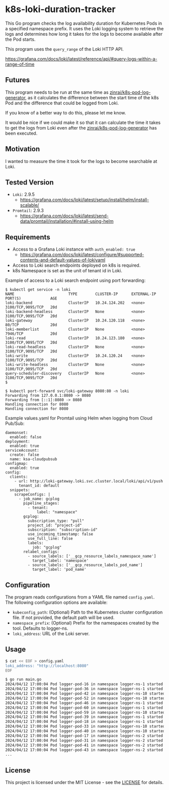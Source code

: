 # k8s-loki-duration-tracker

This Go program checks the log availability duration for Kubernetes Pods in a specified namespace prefix. It uses the Loki logging system to retrieve the logs and determines how long it takes for the logs to become available after the Pod starts.

This program uses the `query_range` of the Loki HTTP API.

https://grafana.com/docs/loki/latest/reference/api/#query-logs-within-a-range-of-time

## Futures

This program needs to be run at the same time as [zinrai/k8s-pod-log-generator](https://github.com/zinrai/k8s-loki-logline-verifier), as it calculates the difference between the start time of the k8s Pod and the difference that could be logged from Loki.

If you know of a better way to do this, please let me know.

It would be nice if we could make it so that it can calculate the time it takes to get the logs from Loki even after the [zinrai/k8s-pod-log-generator](https://github.com/zinrai/k8s-loki-logline-verifier) has been executed.

## Motivation

I wanted to measure the time it took for the logs to become searchable at Loki.

## Tested Version

- `Loki`: 2.9.5
    - https://grafana.com/docs/loki/latest/setup/install/helm/install-scalable/
- `Promtail`: 2.9.3
    - https://grafana.com/docs/loki/latest/send-data/promtail/installation/#install-using-helm

## Requirements

- Access to a Grafana Loki instance with `auth_enabled: true`
    - https://grafana.com/docs/loki/latest/configure/#supported-contents-and-default-values-of-lokiyaml
- Access to Loki search endpoints deployed on k8s is required.
- k8s Namespace is set as the unit of tenant id in Loki.

Example of access to a Loki search endpoint using port forwarding:

```
$ kubectl get service -n loki
NAME                        TYPE        CLUSTER-IP      EXTERNAL-IP   PORT(S)             AGE
loki-backend                ClusterIP   10.24.124.202   <none>        3100/TCP,9095/TCP   20d
loki-backend-headless       ClusterIP   None            <none>        3100/TCP,9095/TCP   20d
loki-gateway                ClusterIP   10.24.120.118   <none>        80/TCP              20d
loki-memberlist             ClusterIP   None            <none>        7946/TCP            20d
loki-read                   ClusterIP   10.24.123.180   <none>        3100/TCP,9095/TCP   20d
loki-read-headless          ClusterIP   None            <none>        3100/TCP,9095/TCP   20d
loki-write                  ClusterIP   10.24.120.24    <none>        3100/TCP,9095/TCP   20d
loki-write-headless         ClusterIP   None            <none>        3100/TCP,9095/TCP   20d
query-scheduler-discovery   ClusterIP   None            <none>        3100/TCP,9095/TCP   20d
$
```
```
$ kubectl port-forward svc/loki-gateway 8080:80 -n loki
Forwarding from 127.0.0.1:8080 -> 8080
Forwarding from [::1]:8080 -> 8080
Handling connection for 8080
Handling connection for 8080
```

Example values.yaml for Promtail using Helm when logging from Cloud Pub/Sub:

```
daemonset:
  enabled: false
deployment:
  enabled: true
serviceAccount:
  create: false
  name: ksa-cloudpubsub
configmap:
  enabled: true
config:
  clients:
    - url: http://loki-gateway.loki.svc.cluster.local/loki/api/v1/push
      tenant_id: default
  snippets:
    scrapeConfigs: |
      - job_name: gcplog
        pipeline_stages:
          - tenant:
              label: "namespace"
        gcplog:
          subscription_type: "pull"
          project_id: "project-id"
          subscription: "subscription-id"
          use_incoming_timestamp: false
          use_full_line: false
          labels:
            job: "gcplog"
        relabel_configs:
          - source_labels: ['__gcp_resource_labels_namespace_name']
            target_label: 'namespace'
          - source_labels: ['__gcp_resource_labels_pod_name']
            target_label: 'pod_name'
```

## Configuration

The program reads configurations from a YAML file named `config.yaml`. The following configuration options are available:

- `kubeconfig_path`: (Optional) Path to the Kubernetes cluster configuration file. If not provided, the default path will be used.
- `namespace_prefix`: (Optional) Prefix for the namespaces created by the tool. Defaults to logger-ns.
- `loki_address`: URL of the Loki server.

## Usage

```bash
$ cat << EOF > config.yaml
loki_address: "http://localhost:8080"
EOF
```

```bash
$ go run main.go
2024/04/12 17:00:04 Pod logger-pod-16 in namespace logger-ns-1 started at 2024-04-12T16:29:18+09:00. Logs were available after 30m46.743518849s.
2024/04/12 17:00:04 Pod logger-pod-36 in namespace logger-ns-1 started at 2024-04-12T16:32:21+09:00. Logs were available after 27m43.748676849s.
2024/04/12 17:00:04 Pod logger-pod-42 in namespace logger-ns-10 started at 2024-04-12T16:33:31+09:00. Logs were available after 26m33.816167474s.
2024/04/12 17:00:04 Pod logger-pod-52 in namespace logger-ns-10 started at 2024-04-12T16:35:52+09:00. Logs were available after 24m12.819209516s.
2024/04/12 17:00:04 Pod logger-pod-46 in namespace logger-ns-1 started at 2024-04-12T16:34:26+09:00. Logs were available after 25m38.854679933s.
2024/04/12 17:00:04 Pod logger-pod-60 in namespace logger-ns-1 started at 2024-04-12T16:38:05+09:00. Logs were available after 21m59.863043224s.
2024/04/12 17:00:04 Pod logger-pod-59 in namespace logger-ns-10 started at 2024-04-12T16:38:03+09:00. Logs were available after 22m1.889092308s.
2024/04/12 17:00:04 Pod logger-pod-39 in namespace logger-ns-1 started at 2024-04-12T16:32:58+09:00. Logs were available after 27m6.889749974s.
2024/04/12 17:00:04 Pod logger-pod-18 in namespace logger-ns-1 started at 2024-04-12T16:29:22+09:00. Logs were available after 30m42.891915558s.
2024/04/12 17:00:04 Pod logger-pod-33 in namespace logger-ns-10 started at 2024-04-12T16:31:22+09:00. Logs were available after 28m42.893805391s.
2024/04/12 17:00:04 Pod logger-pod-40 in namespace logger-ns-10 started at 2024-04-12T16:33:06+09:00. Logs were available after 26m58.896818974s.
2024/04/12 17:00:04 Pod logger-pod-17 in namespace logger-ns-2 started at 2024-04-12T16:29:20+09:00. Logs were available after 30m44.900347641s.
2024/04/12 17:00:04 Pod logger-pod-31 in namespace logger-ns-2 started at 2024-04-12T16:30:57+09:00. Logs were available after 29m7.905898558s.
2024/04/12 17:00:04 Pod logger-pod-41 in namespace logger-ns-2 started at 2024-04-12T16:33:18+09:00. Logs were available after 26m46.932350516s.
2024/04/12 17:00:04 Pod logger-pod-43 in namespace logger-ns-2 started at 2024-04-12T16:33:33+09:00. Logs were available after 26m31.933692099s.
...
```

## License

This project is licensed under the MIT License - see the [LICENSE](https://opensource.org/license/mit) for details.
